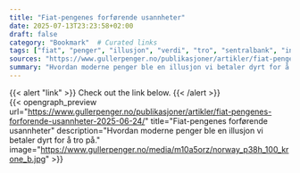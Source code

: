 ```yaml
---
title: "Fiat-pengenes forførende usannheter"
date: 2025-07-13T23:23:58+02:00
draft: false
category: "Bookmark"  # Curated links
tags: ["fiat", "penger", "illusjon", "verdi", "tro", "sentralbank", "inflasjon", "gull", "tvang", "tillit", "gjeld", "økonomi", ]
sources: "https://www.gullerpenger.no/publikasjoner/artikler/fiat-pengenes-forforende-usannheter-2025-06-24/"  # URL of the linked site
summary: "Hvordan moderne penger ble en illusjon vi betaler dyrt for å tro på. "  # Short description, the same as 'description' in the OpenGraph preview
---
```


{{< alert "link" >}}
Check out the link below.
{{< /alert >}}
<br>
{{< opengraph_preview url="https://www.gullerpenger.no/publikasjoner/artikler/fiat-pengenes-forforende-usannheter-2025-06-24/" title="Fiat-pengenes forførende usannheter" description="Hvordan moderne penger ble en illusjon vi betaler dyrt for å tro på." image="https://www.gullerpenger.no/media/m10a5orz/norway_p38h_100_krone_b.jpg" >}}
